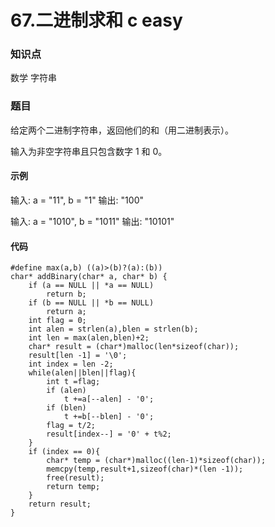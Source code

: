 # 67.二进制求和 c easy

### 知识点

数学  字符串

### 题目

给定两个二进制字符串，返回他们的和（用二进制表示）。

输入为非空字符串且只包含数字 1 和 0。

#### 示例 

输入: a = "11", b = "1"
输出: "100"

输入: a = "1010", b = "1011"
输出: "10101"

#### 代码
```
#define max(a,b) ((a)>(b)?(a):(b))
char* addBinary(char* a, char* b) {
    if (a == NULL || *a == NULL)
        return b;
    if (b == NULL || *b == NULL)
        return a;
    int flag = 0;
    int alen = strlen(a),blen = strlen(b);
    int len = max(alen,blen)+2;
    char* result = (char*)malloc(len*sizeof(char));
    result[len -1] = '\0';
    int index = len -2;
    while(alen||blen||flag){
        int t =flag;
        if (alen)
            t +=a[--alen] - '0';
        if (blen)
            t +=b[--blen] - '0';
        flag = t/2;
        result[index--] = '0' + t%2;
    }
    if (index == 0){
        char* temp = (char*)malloc((len-1)*sizeof(char));
        memcpy(temp,result+1,sizeof(char)*(len -1));
        free(result);
        return temp;
    }
    return result;
}
```